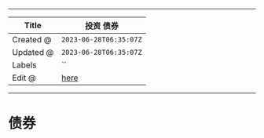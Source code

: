 -----

| Title     | 投资 债券                                           |
| --------- | ----------------------------------------------- |
| Created @ | `2023-06-28T06:35:07Z`                          |
| Updated @ | `2023-06-28T06:35:07Z`                          |
| Labels    | \`\`                                            |
| Edit @    | [here](https://github.com/junxnone/i/issues/29) |

-----

# 债券
